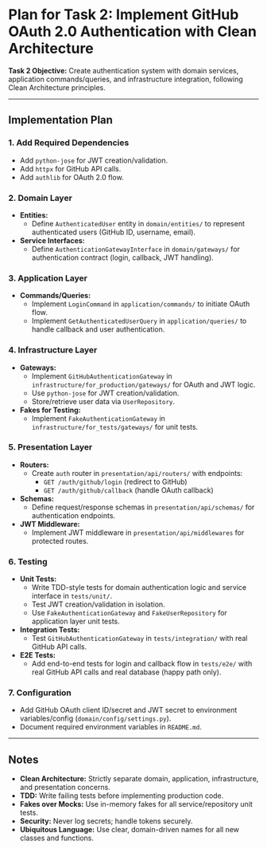 # Plan for Task 2: Implement GitHub OAuth 2.0 Authentication with Clean Architecture

**Task 2 Objective:**
Create authentication system with domain services, application commands/queries, and infrastructure integration, following Clean Architecture principles.

---

## Implementation Plan

### 1. Add Required Dependencies
- Add `python-jose` for JWT creation/validation.
- Add `httpx` for GitHub API calls.
- Add `authlib` for OAuth 2.0 flow.

### 2. Domain Layer
- **Entities:**
  - Define `AuthenticatedUser` entity in `domain/entities/` to represent authenticated users (GitHub ID, username, email).
- **Service Interfaces:**
  - Define `AuthenticationGatewayInterface` in `domain/gateways/` for authentication contract (login, callback, JWT handling).

### 3. Application Layer
- **Commands/Queries:**
  - Implement `LoginCommand` in `application/commands/` to initiate OAuth flow.
  - Implement `GetAuthenticatedUserQuery` in `application/queries/` to handle callback and user authentication.

### 4. Infrastructure Layer
- **Gateways:**
  - Implement `GitHubAuthenticationGateway` in `infrastructure/for_production/gateways/` for OAuth and JWT logic.
  - Use `python-jose` for JWT creation/validation.
  - Store/retrieve user data via `UserRepository`.
- **Fakes for Testing:**
  - Implement `FakeAuthenticationGateway` in `infrastructure/for_tests/gateways/` for unit tests.

### 5. Presentation Layer
- **Routers:**
  - Create `auth` router in `presentation/api/routers/` with endpoints:
    - `GET /auth/github/login` (redirect to GitHub)
    - `GET /auth/github/callback` (handle OAuth callback)
- **Schemas:**
  - Define request/response schemas in `presentation/api/schemas/` for authentication endpoints.
- **JWT Middleware:**
  - Implement JWT middleware in `presentation/api/middlewares` for protected routes.

### 6. Testing
- **Unit Tests:**
  - Write TDD-style tests for domain authentication logic and service interface in `tests/unit/`.
  - Test JWT creation/validation in isolation.
  - Use `FakeAuthenticationGateway` and `FakeUserRepository` for application layer unit tests.
- **Integration Tests:**
  - Test `GitHubAuthenticationGateway` in `tests/integration/` with real GitHub API calls.
- **E2E Tests:**
  - Add end-to-end tests for login and callback flow in `tests/e2e/` with real GitHub API calls and real database (happy path only).

### 7. Configuration
- Add GitHub OAuth client ID/secret and JWT secret to environment variables/config (`domain/config/settings.py`).
- Document required environment variables in `README.md`.

---

## Notes
- **Clean Architecture:** Strictly separate domain, application, infrastructure, and presentation concerns.
- **TDD:** Write failing tests before implementing production code.
- **Fakes over Mocks:** Use in-memory fakes for all service/repository unit tests.
- **Security:** Never log secrets; handle tokens securely.
- **Ubiquitous Language:** Use clear, domain-driven names for all new classes and functions. 